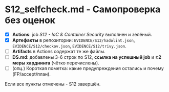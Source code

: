 # S12_selfcheck.md - Самопроверка без оценок

- [x] **Actions**: job _S12 - IaC & Container Security_ выполнен и зелёный.
- [x] **Артефакты** в репозитории: `EVIDENCE/S12/hadolint.json`, `EVIDENCE/S12/checkov.json`, `EVIDENCE/S12/trivy.json`.
- [ ] **Artifacts** в Actions содержат те же файлы.
- [ ] **DS.md**: добавлены 3-6 строк по S12, **ссылка на успешный job** и **≥2 меры харднинга** (чётко перечислены).
- [ ] (опц.) Короткая пометка: какие предупреждения остались и почему (FP/accept/план).

Если все пункты отмечены - S12 завершён.
